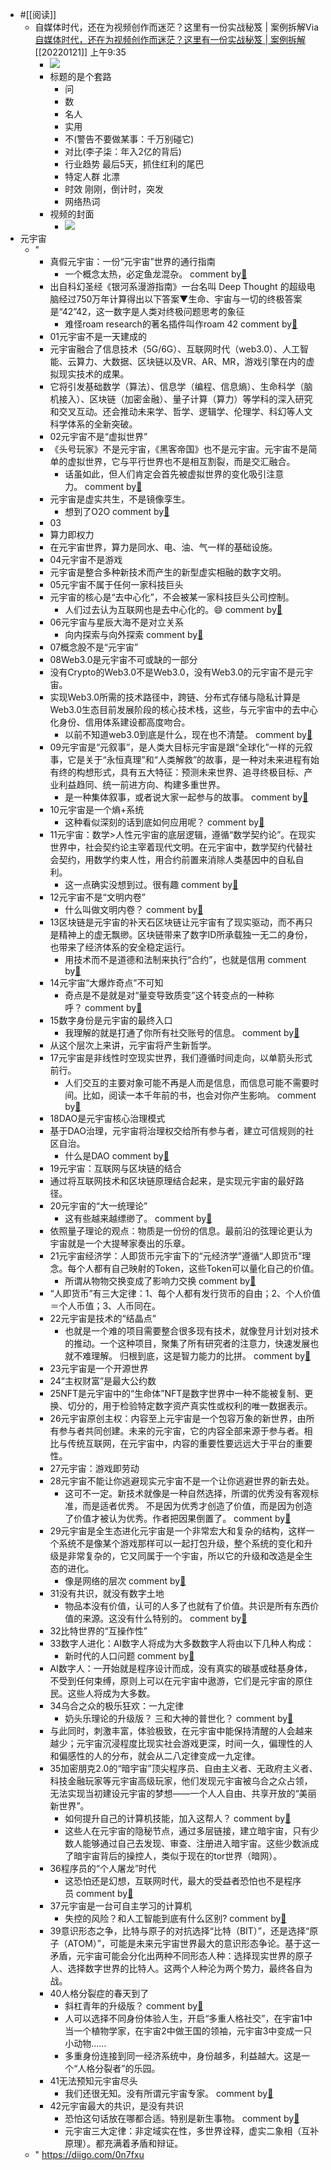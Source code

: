 - #[[阅读]]
    - 自媒体时代，还在为视频创作而迷茫？这里有一份实战秘笈 | 案例拆解Via[自媒体时代，还在为视频创作而迷茫？这里有一份实战秘笈 | 案例拆解](https://mp.weixin.qq.com/s?__biz=MzIzNzYwMzM3Ng==&mid=2247529827&idx=1&sn=5744adbfbd603bd94a47f75d179cb45b&chksm=e8c42a3cdfb3a32aab3faafcee7375ee569a4fc8f38517267e8b07ad67c8593e561550bc4390&scene=21#/wechat_redirect) [[20220121]] 上午9:35
        - ![](https://firebasestorage.googleapis.com/v0/b/firescript-577a2.appspot.com/o/imgs%2Fapp%2Fxinyiheng%2FjGMaKuEooK.png?alt=media&token=b874d669-86cc-49d9-9b6b-56dc7db397c6)
        - 标题的是个套路
            - 问
            - 数
            - 名人
            - 实用
            - 不(警告不要做某事：千万别碰它)
            - 对比(李子柒：年入2亿的背后)
            - 行业趋势 最后5天，抓住红利的尾巴
            - 特定人群 北漂
            - 时效  刚刚，倒计时，突发
            - 网络热词
        - 视频的封面
            - ![](https://firebasestorage.googleapis.com/v0/b/firescript-577a2.appspot.com/o/imgs%2Fapp%2Fxinyiheng%2FVl5u92kEgv.png?alt=media&token=fdd898b6-a624-400d-ad81-fe827ca64a87)
- 元宇宙
    - "
        - 真假元宇宙：一份“元宇宙”世界的通行指南
            - 一个概念太热，必定鱼龙混杂。 comment by[🔗](https://www.diigo.com/profile/wangxiaohui19880214)
        - 出自科幻圣经《银河系漫游指南》一台名叫 Deep Thought 的超级电脑经过750万年计算得出以下答案▼生命、宇宙与一切的终极答案是“42”42，这一数字是人类对终极问题思考的象征
            - 难怪roam research的著名插件叫作roam 42 comment by[🔗](https://www.diigo.com/profile/wangxiaohui19880214)
        - 01元宇宙不是一天建成的
        - 元宇宙融合了信息技术（5G/6G）、互联网时代（web3.0）、人工智能、云算力、大数据、区块链以及VR、AR、MR，游戏引擎在内的虚拟现实技术的成果。
        - 它将引发基础数学（算法）、信息学（编程、信息熵）、生命科学（脑机接入）、区块链（加密金融）、量子计算（算力）等学科的深入研究和交叉互动。还会推动未来学、哲学、逻辑学、伦理学、科幻等人文科学体系的全新突破。
        - 02元宇宙不是“虚拟世界”
        - 《头号玩家》不是元宇宙，《黑客帝国》也不是元宇宙。元宇宙不是简单的虚拟世界，它与平行世界也不是相互割裂，而是交汇融合。
            - 话虽如此，但人们肯定会首先被虚拟世界的变化吸引注意力。 comment by[🔗](https://www.diigo.com/profile/wangxiaohui19880214)
        - 元宇宙是虚实共生，不是镜像孪生。
            - 想到了O2O comment by[🔗](https://www.diigo.com/profile/wangxiaohui19880214)
        - 03
        - 算力即权力
        - 在元宇宙世界，算力是同水、电、油、气一样的基础设施。
        - 04元宇宙不是游戏
        - 元宇宙是整合多种新技术而产生的新型虚实相融的数字文明。
        - 05元宇宙不属于任何一家科技巨头
        - 元宇宙的核心是“去中心化”，不会被某一家科技巨头公司控制。
            - 人们过去认为互联网也是去中心化的。😄 comment by[🔗](https://www.diigo.com/profile/wangxiaohui19880214)
        - 06元宇宙与星辰大海不是对立关系
            - 向内探索与向外探索 comment by[🔗](https://www.diigo.com/profile/wangxiaohui19880214)
        - 07概念股不是“元宇宙”
        - 08Web3.0是元宇宙不可或缺的一部分
        - 没有Crypto的Web3.0不是Web3.0，没有Web3.0的元宇宙不是元宇宙。
        - 实现Web3.0所需的技术路径中，跨链、分布式存储与隐私计算是Web3.0生态目前发展阶段的核心技术栈，这些，与元宇宙中的去中心化身份、信用体系建设都高度吻合。
            - 以前不知道web3.0到底是什么，现在也不清楚。 comment by[🔗](https://www.diigo.com/profile/wangxiaohui19880214)
        - 09元宇宙是“元叙事”，是人类大目标元宇宙是跟“全球化”一样的元叙事，它是关于“永恒真理”和“人类解救”的故事，是一种对未来进程有始有终的构想形式，具有五大特征：预测未来世界、追寻终极目标、产业利益趋同、统一前进方向、构建多重世界。
            - 是一种集体叙事，或者说大家一起参与的故事。 comment by[🔗](https://www.diigo.com/profile/wangxiaohui19880214)
        - 10元宇宙是一个熵+系统
            - 这种看似深刻的话到底如何应用呢？ comment by[🔗](https://www.diigo.com/profile/wangxiaohui19880214)
        - 11元宇宙：数学>人性元宇宙的底层逻辑，遵循“数学契约论”。在现实世界中，社会契约论主宰着现代文明。在元宇宙中，数学契约代替社会契约，用数学约束人性，用合约前置来消除人类基因中的自私自利。
            - 这一点确实没想到过。很有趣 comment by[🔗](https://www.diigo.com/profile/wangxiaohui19880214)
        - 12元宇宙不是“文明内卷”
            - 什么叫做文明内卷？ comment by[🔗](https://www.diigo.com/profile/wangxiaohui19880214)
        - 13区块链是元宇宙的补天石区块链让元宇宙有了现实驱动，而不再只是精神上的虚无飘缈。区块链带来了数字ID所承载独一无二的身份，也带来了经济体系的安全稳定运行。
            - 用技术而不是道德和法制来执行“合约”，也就是信用 comment by[🔗](https://www.diigo.com/profile/wangxiaohui19880214)
        - 14元宇宙“大爆炸奇点”不可知
            - 奇点是不是就是对“量变导致质变”这个转变点的一种称呼？ comment by[🔗](https://www.diigo.com/profile/wangxiaohui19880214)
        - 15数字身份是元宇宙的最终入口
            - 我理解的就是打通了你所有社交账号的信息。 comment by[🔗](https://www.diigo.com/profile/wangxiaohui19880214)
        - 从这个层次上来讲，元宇宙将产生新哲学。
        - 17元宇宙是非线性时空现实世界，我们遵循时间走向，以单箭头形式前行。
            - 人们交互的主要对象可能不再是人而是信息，而信息可能不需要时间。比如，阅读一本千年前的书，也会对你产生影响。 comment by[🔗](https://www.diigo.com/profile/wangxiaohui19880214)
        - 18DAO是元宇宙核心治理模式
        - 基于DAO治理，元宇宙将治理权交给所有参与者，建立可信规则的社区自治。
            - 什么是DAO comment by[🔗](https://www.diigo.com/profile/wangxiaohui19880214)
        - 19元宇宙：互联网与区块链的结合
        - 通过将互联网技术和区块链原理结合起来，是实现元宇宙的最好路径。
        - 20元宇宙的“大一统理论”
            - 这有些越来越缥缈了。 comment by[🔗](https://www.diigo.com/profile/wangxiaohui19880214)
        - 依照量子理论的观点：物质是一份份的信息。最前沿的弦理论更认为宇宙就是一个大提琴家奏出的乐章。
        - 21元宇宙经济学：人即货币元宇宙下的“元经济学”遵循“人即货币”理念。每个人都有自己映射的Token，这些Token可以量化自己的价值。
            - 所谓从物物交换变成了影响力交换 comment by[🔗](https://www.diigo.com/profile/wangxiaohui19880214)
        - “人即货币”有三大定律：1、每个人都有发行货币的自由；2、个人价值＝个人币值；3、人币同在。
        - 22元宇宙是技术的“结晶点”
            - 也就是一个难的项目需要整合很多现有技术，就像登月计划对技术的推动。一个这种项目，聚集了所有研究者的注意力，快速发展也就不难理解。 归根到底，这是智力能力的比拼。 comment by[🔗](https://www.diigo.com/profile/wangxiaohui19880214)
        - 23元宇宙是一个开源世界
        - 24“主权财富”是最大公约数
        - 25NFT是元宇宙中的“生命体”NFT是数字世界中一种不能被复制、更换、切分的，用于检验特定数字资产真实性或权利的唯一数据表示。
        - 26元宇宙原创主权：内容至上元宇宙是一个包容万象的新世界，由所有参与者共同创建。未来的元宇宙，它的内容全部来源于参与者。相比与传统互联网，在元宇宙中，内容的重要性要远远大于平台的重要性。
        - 27元宇宙：游戏即劳动
        - 28元宇宙不能让你逃避现实元宇宙不是一个让你逃避世界的新去处。
            - 这可不一定。新技术就像是一种自然选择，所谓的优秀没有客观标准，而是适者优秀。 不是因为优秀才创造了价值，而是因为创造了价值才被认为优秀。作者把因果倒置了。 comment by[🔗](https://www.diigo.com/profile/wangxiaohui19880214)
        - 29元宇宙是全生态进化元宇宙是一个非常宏大和复杂的结构，这样一个系统不是像某个游戏那样可以一起打包升级，整个系统的变化和升级是非常复杂的，它又同属于一个宇宙，所以它的升级和改造是全生态的进化。
            - 像是网络的层次 comment by[🔗](https://www.diigo.com/profile/wangxiaohui19880214)
        - 31没有共识，就没有数字土地
            - 物品本没有价值，认可的人多了也就有了价值。共识是所有东西价值的来源。这没有什么特别的。 comment by[🔗](https://www.diigo.com/profile/wangxiaohui19880214)
        - 32比特世界的“互操作性”
        - 33数字人进化：AI数字人将成为大多数数字人将由以下几种人构成：
            - 新时代的人口问题 comment by[🔗](https://www.diigo.com/profile/wangxiaohui19880214)
        - AI数字人：一开始就是程序设计而成，没有真实的碳基或硅基身体，不受到任何束缚，原则上可以在元宇宙中遨游，它们是元宇宙的原住民。这些人将成为大多数。
        - 34乌合之众的极乐狂欢：一九定律
            - 奶头乐理论的升级版？ 三和大神的普世化？ comment by[🔗](https://www.diigo.com/profile/wangxiaohui19880214)
        - 与此同时，刺激丰富，体验极致，在元宇宙中能保持清醒的人会越来越少；元宇宙沉浸程度比现实社会游戏更深，时间一久，偏理性的人和偏感性的人的分布，就会从二八定律变成一九定律。
        - 35加密朋克2.0的“暗宇宙”顶尖程序员、自由主义者、无政府主义者、科技金融玩家等元宇宙高级玩家，他们发现元宇宙被乌合之众占领，无法实现当初建设元宇宙的梦想——一个人人自由、共享开放的“美丽新世界”。
            - 如何提升自己的计算机技能，加入这帮人？ comment by[🔗](https://www.diigo.com/profile/wangxiaohui19880214)
            - 这些人在元宇宙的隐秘节点，通过多层链接，建立暗宇宙，只有少数人能够通过自己去发现、审查、注册进入暗宇宙。这些少数派成了暗宇宙背后的操控人，类似于现在的tor世界（暗网）。
        - 36程序员的“个人屠龙”时代
            - 这恐怕还是幻想，互联网时代，最大的受益者恐怕也不是程序员 comment by[🔗](https://www.diigo.com/profile/wangxiaohui19880214)
        - 37元宇宙是一台可自主学习的计算机
            - 失控的风险？和人工智能到底有什么区别? comment by[🔗](https://www.diigo.com/profile/wangxiaohui19880214)
        - 39意识形态之争，比特与原子的对抗选择“比特（BIT）”，还是选择“原子（ATOM）”，可能是未来元宇宙世界最大的意识形态争论。基于这一矛盾，元宇宙可能会分化出两种不同形态人种：选择现实世界的原子人、选择数字世界的比特人。这两个人种沦为两个势力，最终各自为战。
        - 40人格分裂症的春天到了
            - 斜杠青年的升级版？ comment by[🔗](https://www.diigo.com/profile/wangxiaohui19880214)
            - 人可以选择不同身份体验人生，开启“多重人格社交”，在宇宙1中当一个植物学家，在宇宙2中做王国的领袖，元宇宙3中变成一只小动物……
            - 多重身份连接到同一经济系统中，身份越多，利益越大。这是一个“人格分裂者”的乐园。
        - 41无法预知元宇宙尽头
            - 我们还很无知。没有所谓元宇宙专家。 comment by[🔗](https://www.diigo.com/profile/wangxiaohui19880214)
        - 42元宇宙最大的共识，是没有共识
            - 恐怕这句话放在哪都合适。特别是新生事物。 comment by[🔗](https://www.diigo.com/profile/wangxiaohui19880214)
            - 元宇宙三大定律：非定域实在性，多世界诠释，虚实二象相（互补原理）。都充满着矛盾和辩证。
    - " https://diigo.com/0n7fxu
